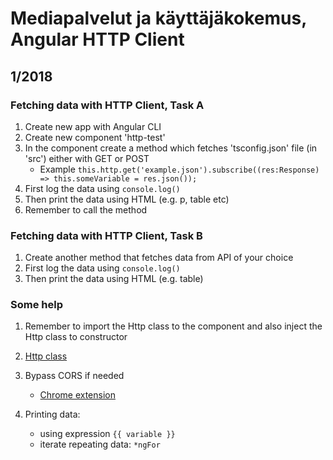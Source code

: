 # Mediapalvelut ja käyttäjäkokemus, Angular HTTP Client


## 1/2018

### Fetching data with HTTP Client, Task A

1. Create new app with Angular CLI
2. Create new component 'http-test'
3. In the component create a method which fetches 'tsconfig.json' file (in 'src') either with GET or POST
    * Example ```this.http.get('example.json').subscribe((res:Response) => this.someVariable = res.json());```
4. First log the data using ```console.log()```
5. Then print the data using HTML (e.g. p, table etc)
6. Remember to call the method

### Fetching data with HTTP Client, Task B

1. Create another method that fetches data from API of your choice
2. First log the data using ```console.log()```
3. Then print the data using HTML (e.g. table)

### Some help
1. Remember to import the Http class to the component and also inject the Http class to constructor
2. [Http class](https://angular.io/docs/ts/latest/api/http/index/Http-class.html)
3. Bypass CORS if needed
    - [Chrome extension](https://chrome.google.com/webstore/detail/allow-control-allow-origi/nlfbmbojpeacfghkpbjhddihlkkiljbi)
    
    
4. Printing data:
    - using expression ```{{ variable }}```
    - iterate repeating data: ```*ngFor```